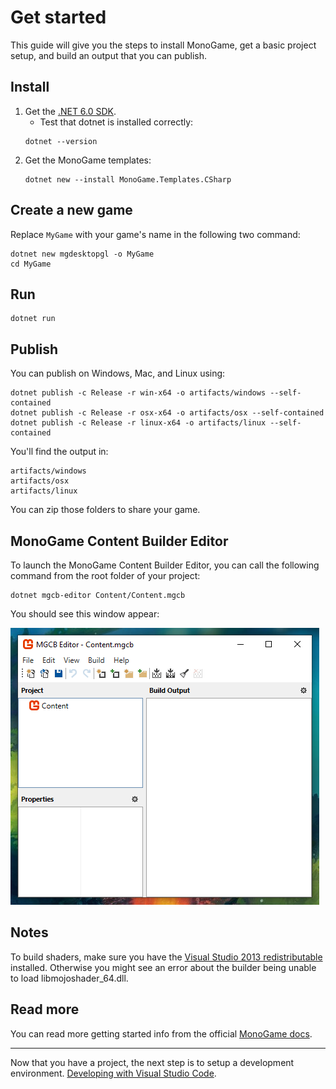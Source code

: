 # Get started

This guide will give you the steps to install MonoGame, get a basic project setup, and build an output that you can publish.

## Install

1. Get the [.NET 6.0 SDK](https://dotnet.microsoft.com/download).
   * Test that dotnet is installed correctly:
    ```
    dotnet --version
    ```
2. Get the MonoGame templates:
    ```
    dotnet new --install MonoGame.Templates.CSharp
    ```

## Create a new game

Replace `MyGame` with your game's name in the following two command:

```
dotnet new mgdesktopgl -o MyGame
cd MyGame
```

## Run

```
dotnet run
```

## Publish

You can publish on Windows, Mac, and Linux using:

```
dotnet publish -c Release -r win-x64 -o artifacts/windows --self-contained
dotnet publish -c Release -r osx-x64 -o artifacts/osx --self-contained
dotnet publish -c Release -r linux-x64 -o artifacts/linux --self-contained
```

You'll find the output in:

```
artifacts/windows
artifacts/osx
artifacts/linux
```

You can zip those folders to share your game.

## MonoGame Content Builder Editor

To launch the MonoGame Content Builder Editor, you can call the following command from the root folder of your project:

```
dotnet mgcb-editor Content/Content.mgcb
```

You should see this window appear:

![mgcb-editor preview](./mgcb-editor.png)

## Notes

To build shaders, make sure you have the [Visual Studio 2013 redistributable](https://aka.ms/highdpimfc2013x64enu) installed. Otherwise you might see an error about the builder being unable to load libmojoshader_64.dll.

## Read more

You can read more getting started info from the official [MonoGame docs](https://docs.monogame.net/articles/getting_started/0_getting_started.html).

---

Now that you have a project, the next step is to setup a development environment. [Developing with Visual Studio Code](./develop-vscode/README.md).
